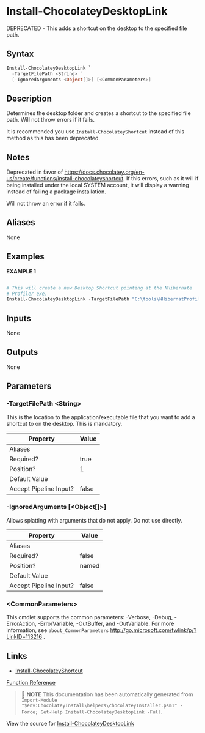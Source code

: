 ﻿---
Order: 180
xref: install-chocolateydesktoplink
Title: Install-ChocolateyDesktopLink
Description: Information on Install-ChocolateyDesktopLink function
RedirectFrom:
  - docs/helpers-install-chocolatey-desktop-link
  - docs/helpersinstallchocolateydesktoplink
---

# Install-ChocolateyDesktopLink

<!-- This documentation is automatically generated from https://github.com/chocolatey/choco/blob/master/src/chocolatey.resources/helpers/functions/Install-ChocolateyDesktopLink.ps1 using https://github.com/chocolatey/choco/blob/master/GenerateDocs.ps1. Contributions are welcome at the original location(s). -->

DEPRECATED - This adds a shortcut on the desktop to the specified file path.

## Syntax

~~~powershell
Install-ChocolateyDesktopLink `
  -TargetFilePath <String> `
  [-IgnoredArguments <Object[]>] [<CommonParameters>]
~~~

## Description

Determines the desktop folder and creates a shortcut to the specified
file path. Will not throw errors if it fails.

It is recommended you use `Install-ChocolateyShortcut` instead of this
method as this has been deprecated.

## Notes

Deprecated in favor of https://docs.chocolatey.org/en-us/create/functions/install-chocolateyshortcut.
If this errors, such as it will if being installed under the local
SYSTEM account, it will display a warning instead of failing a package
installation.

Will not throw an error if it fails.

## Aliases

None

## Examples

 **EXAMPLE 1**

~~~powershell

# This will create a new Desktop Shortcut pointing at the NHibernate
# Profiler exe.
Install-ChocolateyDesktopLink -TargetFilePath "C:\tools\NHibernatProfiler\nhprof.exe"
~~~ 

## Inputs

None

## Outputs

None

## Parameters

###  -TargetFilePath &lt;String&gt;
This is the location to the application/executable file that you want to
add a shortcut to on the desktop.  This is mandatory.

Property               | Value
---------------------- | -----
Aliases                | 
Required?              | true
Position?              | 1
Default Value          | 
Accept Pipeline Input? | false
 
###  -IgnoredArguments [&lt;Object[]&gt;]
Allows splatting with arguments that do not apply. Do not use directly.

Property               | Value
---------------------- | -----
Aliases                | 
Required?              | false
Position?              | named
Default Value          | 
Accept Pipeline Input? | false
 
### &lt;CommonParameters&gt;

This cmdlet supports the common parameters: -Verbose, -Debug, -ErrorAction, -ErrorVariable, -OutBuffer, and -OutVariable. For more information, see `about_CommonParameters` http://go.microsoft.com/fwlink/p/?LinkID=113216 .


## Links

 * [Install-ChocolateyShortcut](xref:install-chocolateyshortcut)


[Function Reference](xref:powershell-reference)

> :memo: **NOTE** This documentation has been automatically generated from `Import-Module "$env:ChocolateyInstall\helpers\chocolateyInstaller.psm1" -Force; Get-Help Install-ChocolateyDesktopLink -Full`.

View the source for [Install-ChocolateyDesktopLink](https://github.com/chocolatey/choco/blob/master/src/chocolatey.resources/helpers/functions/Install-ChocolateyDesktopLink.ps1)
